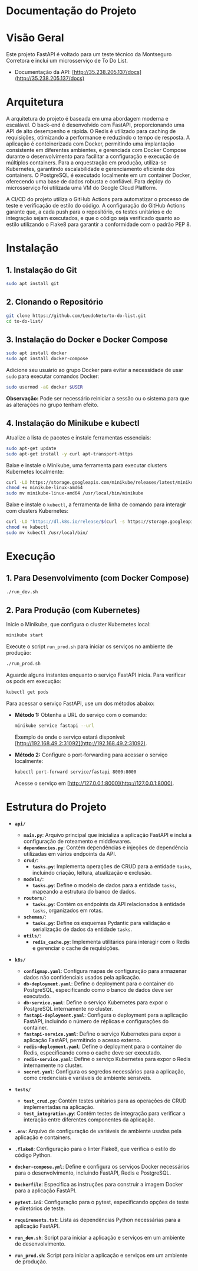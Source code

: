 # Documentação do Projeto

# Visão Geral

Este projeto FastAPI é voltado para um teste técnico da Montseguro Corretora e inclui um microsserviço de To Do List.

- Documentação da API: [http://35.238.205.137/docs](http://35.238.205.137/docs)

# Arquitetura

A arquitetura do projeto é baseada em uma abordagem moderna e escalável. O back-end é desenvolvido com FastAPI, proporcionando uma API de alto desempenho e rápida. O Redis é utilizado para caching de requisições, otimizando a performance e reduzindo o tempo de resposta. A aplicação é conteinerizada com Docker, permitindo uma implantação consistente em diferentes ambientes, e gerenciada com Docker Compose durante o desenvolvimento para facilitar a configuração e execução de múltiplos containers. Para a orquestração em produção, utiliza-se Kubernetes, garantindo escalabilidade e gerenciamento eficiente dos containers. O PostgreSQL é executado localmente em um container Docker, oferecendo uma base de dados robusta e confiável. Para deploy do microsserviço foi utilizada uma VM do Google Cloud Platform.

A CI/CD do projeto utiliza o GitHub Actions para automatizar o processo de teste e verificação de estilo do código. A configuração do GitHub Actions garante que, a cada push para o repositório, os testes unitários e de integração sejam executados, e que o código seja verificado quanto ao estilo utilizando o Flake8 para garantir a conformidade com o padrão PEP 8.

# Instalação

## 1. Instalação do Git

```bash
sudo apt install git
```

## 2. Clonando o Repositório

```bash
git clone https://github.com/LeudoNeto/to-do-list.git
cd to-do-list/
```

## 3. Instalação do Docker e Docker Compose


```bash
sudo apt install docker
sudo apt install docker-compose
```

Adicione seu usuário ao grupo Docker para evitar a necessidade de usar `sudo` para executar comandos Docker:

```bash
sudo usermod -aG docker $USER
```

**Observação:** Pode ser necessário reiniciar a sessão ou o sistema para que as alterações no grupo tenham efeito.

## 4. Instalação do Minikube e kubectl

Atualize a lista de pacotes e instale ferramentas essenciais:

```bash
sudo apt-get update
sudo apt-get install -y curl apt-transport-https
```

Baixe e instale o Minikube, uma ferramenta para executar clusters Kubernetes localmente:

```bash
curl -LO https://storage.googleapis.com/minikube/releases/latest/minikube-linux-amd64
chmod +x minikube-linux-amd64
sudo mv minikube-linux-amd64 /usr/local/bin/minikube
```

Baixe e instale o `kubectl`, a ferramenta de linha de comando para interagir com clusters Kubernetes:

```bash
curl -LO "https://dl.k8s.io/release/$(curl -s https://storage.googleapis.com/kubernetes-release/release/stable.txt)/bin/linux/amd64/kubectl"
chmod +x kubectl
sudo mv kubectl /usr/local/bin/
```

# Execução

## 1. Para Desenvolvimento (com Docker Compose)

```bash
./run_dev.sh
```

## 2. Para Produção (com Kubernetes)

Inicie o Minikube, que configura o cluster Kubernetes local:

```bash
minikube start
```

Execute o script `run_prod.sh` para iniciar os serviços no ambiente de produção:

```bash
./run_prod.sh
```

Aguarde alguns instantes enquanto o serviço FastAPI inicia. Para verificar os pods em execução:

```bash
kubectl get pods
```

Para acessar o serviço FastAPI, use um dos métodos abaixo:

- **Método 1:** Obtenha a URL do serviço com o comando:

    ```bash
    minikube service fastapi --url
    ```

    Exemplo de onde o serviço estará disponível: [http://192.168.49.2:31092](http://192.168.49.2:31092).

- **Método 2:** Configure o port-forwarding para acessar o serviço localmente:

    ```bash
    kubectl port-forward service/fastapi 8000:8000
    ```

    Acesse o serviço em [http://127.0.0.1:8000](http://127.0.0.1:8000).

# Estrutura do Projeto

- **`api/`**
  - **`main.py`**: Arquivo principal que inicializa a aplicação FastAPI e inclui a configuração de roteamento e middlewares.
  - **`dependencies.py`**: Contém dependências e injeções de dependência utilizadas em vários endpoints da API.
  - **`crud/`**:
    - **`tasks.py`**: Implementa operações de CRUD para a entidade `tasks`, incluindo criação, leitura, atualização e exclusão.
  - **`models/`**:
    - **`tasks.py`**: Define o modelo de dados para a entidade `tasks`, mapeando a estrutura do banco de dados.
  - **`routers/`**:
    - **`tasks.py`**: Contém os endpoints da API relacionados à entidade `tasks`, organizados em rotas.
  - **`schemas/`**:
    - **`tasks.py`**: Define os esquemas Pydantic para validação e serialização de dados da entidade `tasks`.
  - **`utils/`**:
    - **`redis_cache.py`**: Implementa utilitários para interagir com o Redis e gerenciar o cache de requisições.

- **`k8s/`**
  - **`configmap.yaml`**: Configura mapas de configuração para armazenar dados não confidenciais usados pela aplicação.
  - **`db-deployment.yaml`**: Define o deployment para o container do PostgreSQL, especificando como o banco de dados deve ser executado.
  - **`db-service.yaml`**: Define o serviço Kubernetes para expor o PostgreSQL internamente no cluster.
  - **`fastapi-deployment.yaml`**: Configura o deployment para a aplicação FastAPI, incluindo o número de réplicas e configurações do container.
  - **`fastapi-service.yaml`**: Define o serviço Kubernetes para expor a aplicação FastAPI, permitindo o acesso externo.
  - **`redis-deployment.yaml`**: Define o deployment para o container do Redis, especificando como o cache deve ser executado.
  - **`redis-service.yaml`**: Define o serviço Kubernetes para expor o Redis internamente no cluster.
  - **`secret.yaml`**: Configura os segredos necessários para a aplicação, como credenciais e variáveis de ambiente sensíveis.

- **`tests/`**
  - **`test_crud.py`**: Contém testes unitários para as operações de CRUD implementadas na aplicação.
  - **`test_integration.py`**: Contém testes de integração para verificar a interação entre diferentes componentes da aplicação.

- **`.env`**: Arquivo de configuração de variáveis de ambiente usadas pela aplicação e containers.
- **`.flake8`**: Configuração para o linter Flake8, que verifica o estilo do código Python.
- **`docker-compose.yml`**: Define e configura os serviços Docker necessários para o desenvolvimento, incluindo FastAPI, Redis e PostgreSQL.
- **`Dockerfile`**: Especifica as instruções para construir a imagem Docker para a aplicação FastAPI.
- **`pytest.ini`**: Configuração para o pytest, especificando opções de teste e diretórios de teste.
- **`requirements.txt`**: Lista as dependências Python necessárias para a aplicação FastAPI.
- **`run_dev.sh`**: Script para iniciar a aplicação e serviços em um ambiente de desenvolvimento.
- **`run_prod.sh`**: Script para iniciar a aplicação e serviços em um ambiente de produção.
